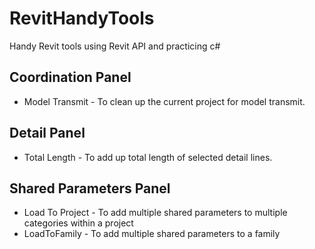 # RevitHandyTools
Handy Revit tools using Revit API and practicing c#

<h2>Coordination Panel</h2>
<ul>
    <li>Model Transmit - To clean up the current project for model transmit.</li>
</ul>

<h2>Detail Panel</h2>
<ul>
    <li>Total Length - To add up total length of selected detail lines.</li>
</ul>

<h2>Shared Parameters Panel</h2>
<ul>
    <li>Load To Project - To add multiple shared parameters to multiple categories within a project</li>
    <li>LoadToFamily - To add multiple shared parameters to a family</li>
</ul>